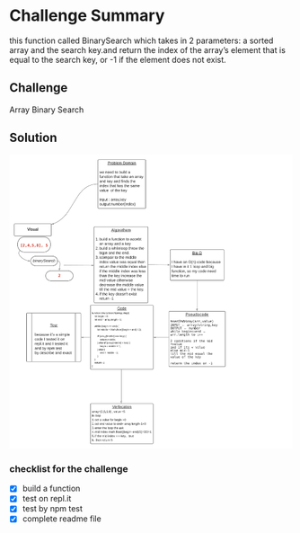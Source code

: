 # Challenge Summary

this function called BinarySearch which takes in 2 parameters: a sorted array and the search key.and return the index of the array’s element that is equal to the search key, or -1 if the element does not exist.


## Challenge
Array Binary Search 


## Solution
![white-board](https://raw.githubusercontent.com/BayanAbualhaj/data-structures-and-algorithms/master/401challenges/arrayBinarySearch/assets/Blank%20board%20(4).png)


### checklist for the challenge 

- [x] build a function 
- [x] test on repl.it
- [x] test by npm test 
- [x] complete readme file 
